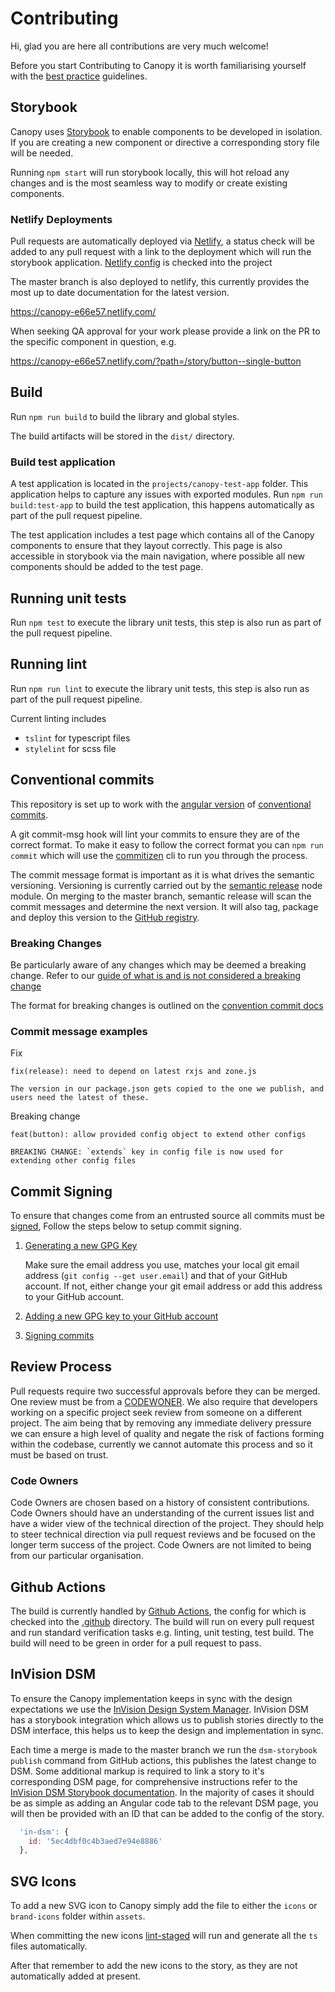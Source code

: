# Contributing

Hi, glad you are here all contributions are very much welcome!

Before you start Contributing to Canopy it is worth familiarising yourself with the [best practice](./BEST_PRACTICE.md) guidelines.

## Storybook

Canopy uses [Storybook](https://storybook.js.org/) to enable components to be developed in isolation. If you are creating a new component or directive a corresponding story file will be needed.

Running `npm start` will run storybook locally, this will hot reload any changes and is the most seamless way to modify or create existing components.

### Netlify Deployments

Pull requests are automatically deployed via [Netlify](https://netlify.com), a status check will be added to any pull request with a link to the deployment which will run the storybook application. [Netlify config](./netlify.toml) is checked into the project

The master branch is also deployed to netlify, this currently provides the most up to date documentation for the latest version.

https://canopy-e66e57.netlify.com/

When seeking QA approval for your work please provide a link on the PR to the specific component in question, e.g.

https://canopy-e66e57.netlify.com/?path=/story/button--single-button

## Build

Run `npm run build` to build the library and global styles.

The build artifacts will be stored in the `dist/` directory.

### Build test application

A test application is located in the `projects/canopy-test-app` folder. This application helps to capture any issues with exported modules. Run `npm run build:test-app` to build the test application, this happens automatically as part of the pull request pipeline.

The test application includes a test page which contains all of the Canopy components to ensure that they layout correctly. This page is also accessible in storybook via the main navigation, where possible all new components should be added to the test page.

## Running unit tests

Run `npm test` to execute the library unit tests, this step is also run as part of the pull request pipeline.

## Running lint

Run `npm run lint` to execute the library unit tests, this step is also run as part of the pull request pipeline.

Current linting includes

- `tslint` for typescript files
- `stylelint` for scss file

## Conventional commits

This repository is set up to work with the [angular version](https://github.com/angular/angular/blob/master/CONTRIBUTING.md#-commit-message-guidelines) of [conventional commits](https://www.conventionalcommits.org).

A git commit-msg hook will lint your commits to ensure they are of the correct format. To make it easy to follow the correct format you can `npm run commit` which will use the [commitizen](https://github.com/commitizen/cz-cli) cli to run you through the process.

The commit message format is important as it is what drives the semantic versioning. Versioning is currently carried out by the [semantic release](https://semantic-release.gitbook.io/) node module. On merging to the master branch, semantic release will scan the commit messages and determine the next version. It will also tag, package and deploy this version to the [GitHub registry](https://github.com/features/package-registry).

### Breaking Changes

Be particularly aware of any changes which may be deemed a breaking change. Refer to our [guide of what is and is not considered a breaking change](./BREAKING_CHANGES.md)

The format for breaking changes is outlined on the [convention commit docs](https://www.conventionalcommits.org/en/v1.0.0-beta.2/#commit-message-with-description-and-breaking-change-in-body)

### Commit message examples

Fix

```
fix(release): need to depend on latest rxjs and zone.js

The version in our package.json gets copied to the one we publish, and users need the latest of these.
```

Breaking change

```
feat(button): allow provided config object to extend other configs

BREAKING CHANGE: `extends` key in config file is now used for extending other config files
```

## Commit Signing

To ensure that changes come from an entrusted source all commits must be [signed](https://help.github.com/en/articles/about-commit-signature-verification), Follow the steps below to setup commit signing.

1. [Generating a new GPG Key](https://help.github.com/en/articles/generating-a-new-gpg-key)

   Make sure the email address you use, matches your local git email address (`git config --get user.email`) and that of your GitHub account. If not, either change your git email address or add this address to your GitHub account.

2. [Adding a new GPG key to your GitHub account](https://help.github.com/en/articles/adding-a-new-gpg-key-to-your-github-account)
3. [Signing commits](https://help.github.com/en/articles/signing-commits)

## Review Process

Pull requests require two successful approvals before they can be merged. One review must be from a [CODEWONER](./.github/CODEOWNERS). We also require that developers working on a specific project seek review from someone on a different project. The aim being that by removing any immediate delivery pressure we can ensure a high level of quality and negate the risk of factions forming within the codebase, currently we cannot automate this process and so it must be based on trust.

### Code Owners

Code Owners are chosen based on a history of consistent contributions. Code Owners should have an understanding of the current issues list and have a wider view of the technical direction of the project. They should help to steer technical direction via pull request reviews and be focused on the longer term success of the project. Code Owners are not limited to being from our particular organisation.

## Github Actions

The build is currently handled by [Github Actions](https://help.github.com/en/actions), the config for which is checked into the [.github](./.github) directory. The build will run on every pull request and run standard verification tasks e.g. linting, unit testing, test build. The build will need to be green in order for a pull request to pass.

## InVision DSM

To ensure the Canopy implementation keeps in sync with the design expectations we use the [InVision Design System Manager](https://legalandgeneral.invisionapp.com/dsm/legalandgeneral/canopy). InVision DSM has a storybook integration which allows us to publish stories directly to the DSM interface, this helps us to keep the design and implementation in sync.

Each time a merge is made to the master branch we run the `dsm-storybook publish` command from GitHub actions, this publishes the latest change to DSM. Some additional markup is required to link a story to it's corresponding DSM page, for comprehensive instructions refer to the [InVision DSM Storybook documentation](https://support.invisionapp.com/hc/en-us/articles/360028510211-Configuring-the-Storybook-DSM-Integration). In the majority of cases it should be as simple as adding an Angular code tab to the relevant DSM page, you will then be provided with an ID that can be added to the config of the story.

```js
  'in-dsm': {
    id: '5ec4dbf0c4b3aed7e94e8886'
  },
```

## SVG Icons

To add a new SVG icon to Canopy simply add the file to either the `icons` or `brand-icons` folder within `assets`.

When committing the new icons [lint-staged](https://github.com/okonet/lint-staged) will run and generate all the `ts` files automatically.

After that remember to add the new icons to the story, as they are not automatically added at present.
